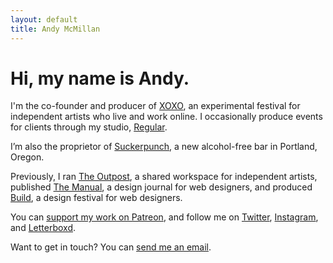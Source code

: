 ```yaml
---
layout: default
title: Andy McMillan
---
```


# Hi, my name is Andy.

I'm the co-founder and producer of [XOXO](https://xoxofest.com), an experimental festival for independent artists who live and work online. I occasionally produce events for clients through my studio, [Regular](http://regular.events).

I’m also the proprietor of [Suckerpunch](https://suckerpunchpdx.com), a new alcohol-free bar in Portland, Oregon.

Previously, I ran [The Outpost](http://outpostpdx.com), a shared workspace for independent artists, published [The Manual](http://alwaysreadthemanual.com), a design journal for web designers, and produced [Build](http://buildconf.com), a design festival for web designers.

You can [support my work on Patreon](http://patreon.com/andymcmillan), and follow me on [Twitter](https://twitter.com/andymcmillan), [Instagram](https://instagram.com/goodonpaper), and [Letterboxd](https://letterboxd.com/andymcmillan). 

Want to get in touch? You can [send me an email](mailto:hi@andymcmillan.com).
